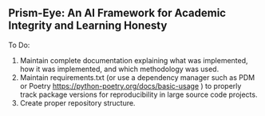 
## Prism-Eye: An AI Framework for Academic Integrity and Learning Honesty 

To Do: 
  1. Maintain complete documentation explaining what was implemented, how it was implemented, and which methodology was used.
  2. Maintain requirements.txt (or use a dependency manager such as PDM or Poetry https://python-poetry.org/docs/basic-usage ) to properly track package versions for reproducibility in large source code projects.
  3. Create proper repository structure.
